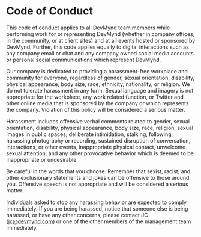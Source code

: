 # Code of Conduct

This code of conduct applies to all DevMynd team members while performing work for or representing DevMynd (whether in company offices, in the community, or at client sites) and at all events hosted or sponsored by DevMynd.  Further, this code applies equally to digital interactions such as any company email or chat and any company owned social media accounts or personal social communications which represent DevMynd.

Our company is dedicated to providing a harassment-free workplace and community for everyone, regardless of gender, sexual orientation, disability, physical appearance, body size, race, ethnicity, nationality, or religion. We do not tolerate harassment in any form. Sexual language and imagery is not appropriate for the workplace, any work related function, or Twitter and other online media that is sponsored by the company or which represents the company.  Violation of this policy will be considered a serious matter.

Harassment includes offensive verbal comments related to gender, sexual orientation, disability, physical appearance, body size, race, religion, sexual images in public spaces, deliberate intimidation, stalking, following, harassing photography or recording, sustained disruption of conversation, interactions, or other events, inappropriate physical contact, unwelcome sexual attention, and any other provocative behavior which is deemed to be inappropriate or undesirable.

Be careful in the words that you choose. Remember that sexist, racist, and other exclusionary statements and jokes can be offensive to those around you. Offensive speech is not appropriate and will be considered a serious matter.

Individuals asked to stop any harassing behavior are expected to comply immediately. If you are being harassed, notice that someone else is being harassed, or have any other concerns, please contact JC (jc@devmynd.com) or one of the other members of the management team immediately.
